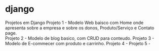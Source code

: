 # django
Projetos em Django
Projeto 1 - Modelo Web baisco com Home onde apresenta sobre a empresa e sobre os donos, Produto/Serviço e Contato page.  
Projeto 2 - Modelo de blog basico, com CRUD para conteudo. 
Projeto 3 - Modelo de E-commecer com produto e carrinho. 
Projeto 4 - 
Projeto 5 - 
